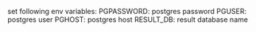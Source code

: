 set following env variables:
PGPASSWORD: postgres password
PGUSER: postgres user
PGHOST: postgres host
RESULT_DB: result database name
